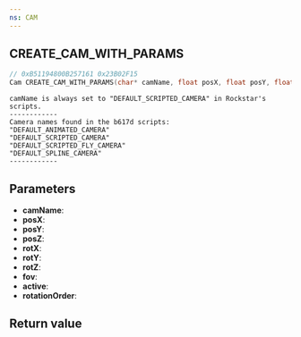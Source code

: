 ```yaml
---
ns: CAM
---
```

## CREATE_CAM_WITH_PARAMS

```c
// 0xB51194800B257161 0x23B02F15
Cam CREATE_CAM_WITH_PARAMS(char* camName, float posX, float posY, float posZ, float rotX, float rotY, float rotZ, float fov, BOOL active, int rotationOrder);
```

```
camName is always set to "DEFAULT_SCRIPTED_CAMERA" in Rockstar's scripts.  
------------  
Camera names found in the b617d scripts:  
"DEFAULT_ANIMATED_CAMERA"  
"DEFAULT_SCRIPTED_CAMERA"  
"DEFAULT_SCRIPTED_FLY_CAMERA"  
"DEFAULT_SPLINE_CAMERA"  
------------  
```

## Parameters
* **camName**: 
* **posX**: 
* **posY**: 
* **posZ**: 
* **rotX**: 
* **rotY**: 
* **rotZ**: 
* **fov**: 
* **active**: 
* **rotationOrder**: 

## Return value
